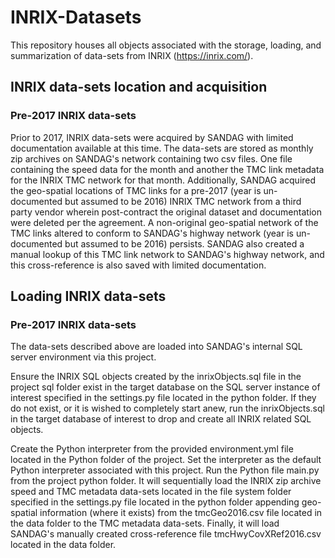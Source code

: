 # INRIX-Datasets
This repository houses all objects associated with the storage, loading, and summarization of data-sets from INRIX (https://inrix.com/).

## INRIX data-sets location and acquisition
### Pre-2017 INRIX data-sets
Prior to 2017, INRIX data-sets were acquired by SANDAG with limited documentation available at this time. The data-sets are stored as monthly zip archives on SANDAG's network containing two csv files. One file containing the speed data for the month and another the TMC link metadata for the INRIX TMC network for that month. Additionally, SANDAG acquired the geo-spatial locations of TMC links for a pre-2017 (year is un-documented but assumed to be 2016) INRIX TMC network from a third party vendor wherein post-contract the original dataset and documentation were deleted per the agreement. A non-original geo-spatial network of the TMC links altered to conform to SANDAG's highway network (year is un-documented but assumed to be 2016) persists. SANDAG also created a manual lookup of this TMC link network to SANDAG's highway network, and this cross-reference is also saved with limited documentation.

## Loading INRIX data-sets
### Pre-2017 INRIX data-sets
The data-sets described above are loaded into SANDAG's internal SQL server environment via this project.

Ensure the INRIX SQL objects created by the inrixObjects.sql file in the project sql folder exist in the target database on the SQL server instance of interest specified in the settings.py file located in the python folder. If they do not exist, or it is wished to completely start anew, run the inrixObjects.sql in the target database of interest to drop and create all INRIX related SQL objects.

Create the Python interpreter from the provided environment.yml file located in the Python folder of the project. Set the interpreter as the default Python interpreter associated with this project. Run the Python file main.py from the project python folder. It will sequentially load the INRIX zip archive speed and TMC metadata data-sets located in the file system folder specified in the settings.py file located in the python folder appending geo-spatial information (where it exists) from the tmcGeo2016.csv file located in the data folder to the TMC metadata data-sets. Finally, it will load SANDAG's manually created cross-reference file tmcHwyCovXRef2016.csv located in the data folder.
